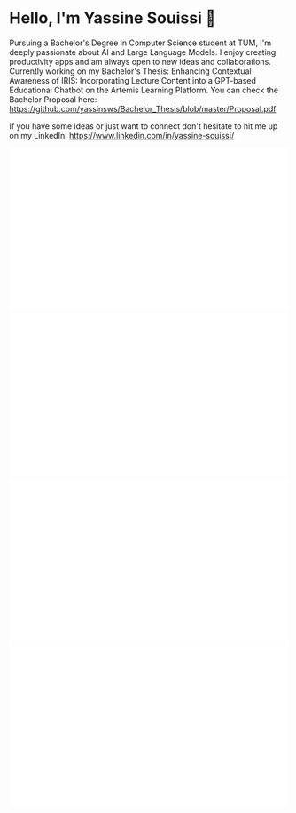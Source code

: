 # Hello, I'm Yassine Souissi 👋

Pursuing a Bachelor's Degree in Computer Science student at TUM, I'm deeply passionate about AI and Large Language Models.
I enjoy creating productivity apps and am always open to new ideas and collaborations. 
Currently working on my Bachelor's Thesis:
Enhancing Contextual Awareness of IRIS: Incorporating Lecture Content into a GPT-based Educational Chatbot on the Artemis Learning Platform.
You can check the Bachelor Proposal here: 
https://github.com/yassinsws/Bachelor_Thesis/blob/master/Proposal.pdf

If you have some ideas or just want to connect don't hesitate to hit me up on my LinkedIn: https://www.linkedin.com/in/yassine-souissi/

![](https://raw.githubusercontent.com/yassinsws/github-stats/master/generated/overview.svg#gh-dark-mode-only)
![](https://raw.githubusercontent.com/yassinsws/github-stats/master/generated/overview.svg#gh-light-mode-only)
![](https://raw.githubusercontent.com/yassinsws/github-stats/master/generated/languages.svg#gh-dark-mode-only)
![](https://raw.githubusercontent.com/yassinsws/github-stats/master/generated/languages.svg#gh-light-mode-only)
<!--
**yassinsws/yassinsws** is a ✨ _special_ ✨ repository because its `README.md` (this file) appears on your GitHub profile.
Here are some ideas to get you started:
- 🔭 I’m currently working on ...
- 🌱 I’m currently learning ...
- 👯 I’m looking to collaborate on ...
- 🤔 I’m looking for help with ...
- 💬 Ask me about ...
- 📫 How to reach me: ...
- 😄 Pronouns: ...
- ⚡ Fun fact: ...
-->
